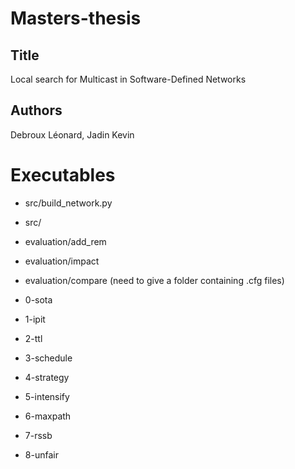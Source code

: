 Masters-thesis
==============

Title
-----
Local search for Multicast in Software-Defined Networks

Authors
-------
Debroux Léonard, Jadin Kevin


Executables
===========

*   src/build_network.py

*   src/

*   evaluation/add_rem

*   evaluation/impact

*   evaluation/compare (need to give a folder containing .cfg files)
  *   0-sota
  *   1-ipit
  *   2-ttl
  *   3-schedule
  *   4-strategy
  *   5-intensify
  *   6-maxpath
  *   7-rssb
  *   8-unfair

